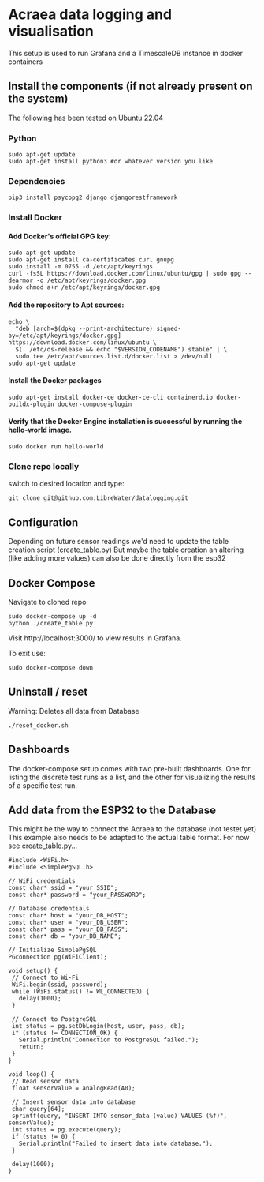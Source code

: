 # Acraea data logging and visualisation

This setup is used to run Grafana and a TimescaleDB instance in docker containers

## Install the components (if not already present on the system)
The following has been tested on Ubuntu 22.04

### Python
```
sudo apt-get update
sudo apt-get install python3 #or whatever version you like
```

### Dependencies
```
pip3 install psycopg2 django djangorestframework
```

### Install Docker

#### Add Docker's official GPG key:
```
sudo apt-get update
sudo apt-get install ca-certificates curl gnupg
sudo install -m 0755 -d /etc/apt/keyrings
curl -fsSL https://download.docker.com/linux/ubuntu/gpg | sudo gpg --dearmor -o /etc/apt/keyrings/docker.gpg
sudo chmod a+r /etc/apt/keyrings/docker.gpg
```

#### Add the repository to Apt sources:
```
echo \
  "deb [arch=$(dpkg --print-architecture) signed-by=/etc/apt/keyrings/docker.gpg] https://download.docker.com/linux/ubuntu \
  $(. /etc/os-release && echo "$VERSION_CODENAME") stable" | \
  sudo tee /etc/apt/sources.list.d/docker.list > /dev/null
sudo apt-get update
```

#### Install the Docker packages
```
sudo apt-get install docker-ce docker-ce-cli containerd.io docker-buildx-plugin docker-compose-plugin
```

#### Verify that the Docker Engine installation is successful by running the hello-world image.
```
sudo docker run hello-world
```

### Clone repo locally
switch to desired location and type:
```
git clone git@github.com:LibreWater/datalogging.git
```

## Configuration

Depending on future sensor readings we'd need to update the table creation script (create_table.py)
But maybe the table creation an altering (like adding more values) can also be done directly from the esp32

## Docker Compose

Navigate to cloned repo

```
sudo docker-compose up -d
python ./create_table.py
```

Visit http://localhost:3000/ to view results in Grafana.

To exit use:
```
sudo docker-compose down
```

## Uninstall / reset
Warning: Deletes all data from Database

```
./reset_docker.sh
```
## Dashboards

The docker-compose setup comes with two pre-built dashboards. One for listing the discrete test runs as a list, and the other for visualizing the results of a specific test run.


## Add data from the ESP32 to the Database
This might be the way to connect the Acraea to the database (not testet yet)
This example also needs to be adapted to the actual table format.
For now see create_table.py...

```
#include <WiFi.h>
#include <SimplePgSQL.h>

// WiFi credentials
const char* ssid = "your_SSID";
const char* password = "your_PASSWORD";

// Database credentials
const char* host = "your_DB_HOST";
const char* user = "your_DB_USER";
const char* pass = "your_DB_PASS";
const char* db = "your_DB_NAME";

// Initialize SimplePgSQL
PGconnection pg(WiFiClient);

void setup() {
 // Connect to Wi-Fi
 WiFi.begin(ssid, password);
 while (WiFi.status() != WL_CONNECTED) {
   delay(1000);
 }

 // Connect to PostgreSQL
 int status = pg.setDbLogin(host, user, pass, db);
 if (status != CONNECTION_OK) {
   Serial.println("Connection to PostgreSQL failed.");
   return;
 }
}

void loop() {
 // Read sensor data
 float sensorValue = analogRead(A0);

 // Insert sensor data into database
 char query[64];
 sprintf(query, "INSERT INTO sensor_data (value) VALUES (%f)", sensorValue);
 int status = pg.execute(query);
 if (status != 0) {
   Serial.println("Failed to insert data into database.");
 }

 delay(1000);
}
```